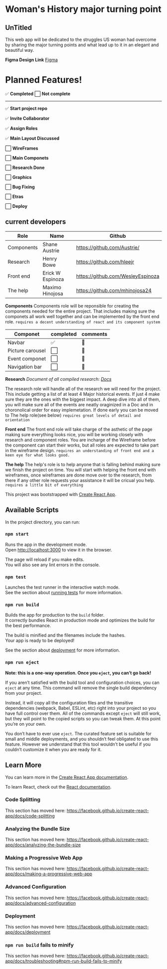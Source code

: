 # Woman's History major turning point
## UnTitled

This web app will be dedicated to the struggles US woman had overcome by sharing the major turning points and what lead up to it in an elegant and beautiful way.

**Figma Design Link** [Figma](https://www.figma.com/file/F95bZ5n4IAY29maswa5SUZ/Untitled?node-id=0%3A1)

# Planned Features!
✅ **Completed**  ⬜ **Not complete**

----------------------------------------------
 
✅ **Start project repo**

✅ **Invite Collaborator**

✅ **Assign Roles**

✅ **Main Layout Discussed**

⬜ **WireFrames**

⬜ **Main Componets**

⬜ **Research Done**

⬜ **Graphics**

⬜ **Bug Fixing**

⬜ **Etras**

⬜ **Deploy**
 
 ## current developers
| Role | Name | Github |
| ------ | ------ | ------ |
| Components | Shane Austrie | https://github.com/Austrie/ |
| Research | Henry Bowe | https://github.com/hleejr |
| Front end| Erick W Espinoza | https://github.com/WesleyEspinoza |
| The help | Maximo Hinojosa | https://github.com/mhinojosa24 |

**Components**
Components role will be reponsible for creating the components needed for the entire project. That includes making sure the componets all work well together and can be implemented by the front end role. `requires a decent understanding of react and its component system`

| Componet | completed | comments |
| ------ | ------ | ------ |
| Navbar | ✅ | 🚫 |
| Picture carousel | ⬜ | 🚫 |
| Event componet | ⬜ | 🚫 |
| Navigation bar | ⬜ | 🚫 |

**Research** *Document of all compiled research: [Docs](https://docs.google.com/document/d/1i6V86Cm12YB32jymnxT9eqdVQBDbn7z6xlkZbePHCRw/edit?usp=sharing)*

The research role will handle all of the research we will need for the project. This include getting a list of at least 4 Major historical events. If just 4 make sure they are the ones with the biggest impact. A deep dive into all of them, you will make sure all of the events are neatly oraginized in a Doc and in choronolical order for easy implemetation. If done early you can be moved to The help role(see below) `requires great levels of detail and orientation`

**Front end**
The front end role will take charge of the asthetic of the page making sure everything looks nice, you will be working closely with research and component roles. You are incharge of the Wireframe before the component can start their works, but all roles are expected to take part in the wireframe design. `requires an understanding of front end and a keen eye for what looks good.`

**The help**
The help's role is to help anyone that is falling behind making sure we finish the project on time. You will start with helping the front end with wireframes, once wireframes are done move over to the research, from there if any other role requests your assistance it will be cricual you help. `requires a little bit of everything`


This project was bootstrapped with [Create React App](https://github.com/facebook/create-react-app).

## Available Scripts

In the project directory, you can run:

### `npm start`

Runs the app in the development mode.<br />
Open [http://localhost:3000](http://localhost:3000) to view it in the browser.

The page will reload if you make edits.<br />
You will also see any lint errors in the console.

### `npm test`

Launches the test runner in the interactive watch mode.<br />
See the section about [running tests](https://facebook.github.io/create-react-app/docs/running-tests) for more information.

### `npm run build`

Builds the app for production to the `build` folder.<br />
It correctly bundles React in production mode and optimizes the build for the best performance.

The build is minified and the filenames include the hashes.<br />
Your app is ready to be deployed!

See the section about [deployment](https://facebook.github.io/create-react-app/docs/deployment) for more information.

### `npm run eject`

**Note: this is a one-way operation. Once you `eject`, you can’t go back!**

If you aren’t satisfied with the build tool and configuration choices, you can `eject` at any time. This command will remove the single build dependency from your project.

Instead, it will copy all the configuration files and the transitive dependencies (webpack, Babel, ESLint, etc) right into your project so you have full control over them. All of the commands except `eject` will still work, but they will point to the copied scripts so you can tweak them. At this point you’re on your own.

You don’t have to ever use `eject`. The curated feature set is suitable for small and middle deployments, and you shouldn’t feel obligated to use this feature. However we understand that this tool wouldn’t be useful if you couldn’t customize it when you are ready for it.

## Learn More

You can learn more in the [Create React App documentation](https://facebook.github.io/create-react-app/docs/getting-started).

To learn React, check out the [React documentation](https://reactjs.org/).

### Code Splitting

This section has moved here: https://facebook.github.io/create-react-app/docs/code-splitting

### Analyzing the Bundle Size

This section has moved here: https://facebook.github.io/create-react-app/docs/analyzing-the-bundle-size

### Making a Progressive Web App

This section has moved here: https://facebook.github.io/create-react-app/docs/making-a-progressive-web-app

### Advanced Configuration

This section has moved here: https://facebook.github.io/create-react-app/docs/advanced-configuration

### Deployment

This section has moved here: https://facebook.github.io/create-react-app/docs/deployment

### `npm run build` fails to minify

This section has moved here: https://facebook.github.io/create-react-app/docs/troubleshooting#npm-run-build-fails-to-minify
